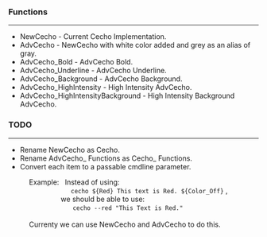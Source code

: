 ### Functions
<hr>
<ul>
    <li> NewCecho - Current Cecho Implementation. </li>
    <li> AdvCecho - NewCecho with white color added and grey as an alias of gray. </li>
    <li> AdvCecho_Bold - AdvCecho Bold. </li>
    <li> AdvCecho_Underline - AdvCecho Underline. </li>
    <li> AdvCecho_Background - AdvCecho Background. </li>
    <li> AdvCecho_HighIntensity - High Intensity AdvCecho. </li>
    <li> AdvCecho_HighIntensityBackground - High Intensity Background AdvCecho. </li>
</ul>

### TODO
<hr>

<ul>

<li> Rename NewCecho as Cecho. </li>
<li> Rename AdvCecho_ Functions as Cecho_ Functions. </li>
<li> Convert each item to a passable cmdline parameter.

&emsp; Example: &nbsp; Instead of using:
<br>
&emsp;&emsp;&emsp;&emsp;&emsp;&emsp;&emsp; ``` cecho ${Red} This text is Red. ${Color_Off} ``` ,
<br> &emsp;&emsp;&emsp;&emsp;&emsp;&nbsp;&nbsp; we should be able to use:
<br>
&emsp;&emsp;&emsp;&emsp;&emsp;&emsp;&emsp;&nbsp; ``` cecho --red "This Text is Red." ```
<br>
<br>
    &emsp; Currenty we can use NewCecho and AdvCecho to do this.
</li>
